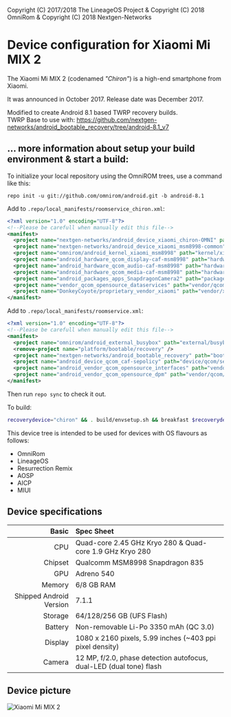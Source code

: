 Copyright (C) 2017/2018 The LineageOS Project & Copyright (C) 2018 OmniRom & Copyright (C) 2018 Nextgen-Networks

Device configuration for Xiaomi Mi MIX 2
=========================================

The Xiaomi Mi MIX 2 (codenamed _"Chiron"_) is a high-end smartphone from Xiaomi.

It was announced in October 2017. Release date was December 2017.

Modified to create Android 8.1 based TWRP recovery builds.  
TWRP Base to use with: https://github.com/nextgen-networks/android_bootable_recovery/tree/android-8.1_v7

## ... more information about setup your build environment & start a build:

To initialize your local repository using the OmniROM trees, use a command like this:

```
repo init -u git://github.com/omnirom/android.git -b android-8.1
```

Add to `.repo/local_manifests/roomservice_chiron.xml`:

```xml
<?xml version="1.0" encoding="UTF-8"?>
<!--Please be carefull when manually edit this file-->
<manifest>
  <project name="nextgen-networks/android_device_xiaomi_chiron-OMNI" path="device/xiaomi/chiron" remote="github" revision="android-8.1_v10" />
  <project name="nextgen-networks/android_device_xiaomi_msm8998-common" path="device/xiaomi/msm8998-common" remote="github" revision="android-8.1_v11" />
  <project name="omnirom/android_kernel_xiaomi_msm8998" path="kernel/xiaomi/msm8998" remote="github" revision="android-8.1" />
  <project name="android_hardware_qcom_display-caf-msm8998" path="hardware/qcom/display-caf-msm8998" remote="omnirom" revision="android-8.1" />
  <project name="android_hardware_qcom_audio-caf-msm8998" path="hardware/qcom/audio-caf-msm8998" remote="omnirom" revision="android-8.1" />
  <project name="android_hardware_qcom_media-caf-msm8998" path="hardware/qcom/media-caf-msm8998" remote="omnirom" revision="android-8.1" />
  <project name="android_packages_apps_SnapdragonCamera2" path="packages/apps/SnapdragonCamera2" remote="omnirom" revision="android-8.1" />
  <project name="vendor_qcom_opensource_dataservices" path="vendor/qcom/opensource/dataservices" remote="omnirom" revision="android-8.1" />
  <project name="DonkeyCoyote/proprietary_vendor_xiaomi" path="vendor/xiaomi" remote="github" revision="android-8.1" />
</manifest>
```

Add to `.repo/local_manifests/roomservice.xml`:

```xml
<?xml version="1.0" encoding="UTF-8"?>
<!--Please be carefull when manually edit this file-->
<manifest>
  <project name="omnirom/android_external_busybox" path="external/busybox" remote="github" revision="android-8.1" />
  <remove-project name="platform/bootable/recovery" />
  <project name="nextgen-networks/android_bootable_recovery" path="bootable/recovery" remote="github" revision="android-8.1_v7" />
  <project name="android_device_qcom_caf-sepolicy" path="device/qcom/sepolicy" remote="omnirom" revision="android-8.1" />
  <project name="android_vendor_qcom_opensource_interfaces" path="vendor/qcom/opensource/interfaces" remote="omnirom" revision="android-8.1" />
  <project name="android_vendor_qcom_opensource_dpm" path="vendor/qcom/opensource/dpm" remote="omnirom" revision="android-8.0" />
</manifest>
```

Then run `repo sync` to check it out.

To build:

```sh
recoverydevice="chiron" && . build/envsetup.sh && breakfast $recoverydevice && lunch omni_$recoverydevice-eng && croot && make -j8 recoveryimage && mv $OUT/recovery.img $OUT/twrp-3.2.1-0-$recoverydevice-$USER-$(date +%Y%m%d-%H%M)-OMNI_v10.img
```


This device tree is intended to be used for devices with OS flavours as follows:  
* OmniRom
* LineageOS
* Resurrection Remix
* AOSP
* AICP
* MIUI

## Device specifications

Basic   | Spec Sheet
-------:|:-------------------------
CPU     | Quad-core 2.45 GHz Kryo 280 & Quad-core 1.9 GHz Kryo 280
Chipset | Qualcomm MSM8998 Snapdragon 835
GPU     | Adreno 540
Memory  | 6/8 GB RAM
Shipped Android Version | 7.1.1
Storage | 64/128/256 GB (UFS Flash)
Battery | Non-removable Li-Po 3350 mAh (QC 3.0)
Display | 1080 x 2160 pixels, 5.99 inches (~403 ppi pixel density)
Camera  | 12 MP, f/2.0, phase detection autofocus, dual-LED (dual tone) flash

## Device picture

![Xiaomi Mi MIX 2](https://i8.mifile.cn/a1/pms_1505401464.03824312!560x560.jpg "Xiaomi Mi MIX 2 in black")

